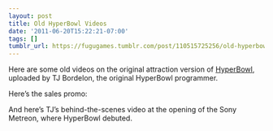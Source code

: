 ```yaml
---
layout: post
title: Old HyperBowl Videos
date: '2011-06-20T15:22:21-07:00'
tags: []
tumblr_url: https://fugugames.tumblr.com/post/110515725256/old-hyperbowl-videos
---
```

Here are some old videos on the original attraction version of [HyperBowl](http://hyperbowl3d.com/), uploaded by TJ Bordelon, the original HyperBowl programmer.

Here’s the sales promo:

And here’s TJ’s behind-the-scenes video at the opening of the Sony Metreon, where HyperBowl debuted.

